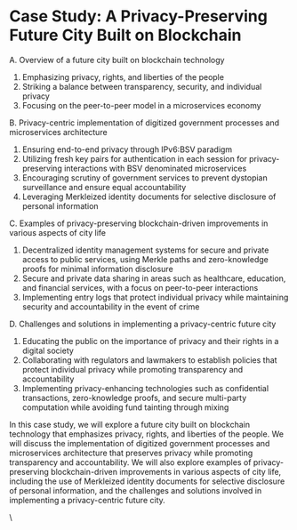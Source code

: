 # Case Study: A Privacy-Preserving Future City Built on Blockchain

A. Overview of a future city built on blockchain technology

1. Emphasizing privacy, rights, and liberties of the people
2. Striking a balance between transparency, security, and individual privacy
3. Focusing on the peer-to-peer model in a microservices economy

B. Privacy-centric implementation of digitized government processes and microservices architecture

1. Ensuring end-to-end privacy through IPv6:BSV paradigm
2. Utilizing fresh key pairs for authentication in each session for privacy-preserving interactions with BSV denominated microservices
3. Encouraging scrutiny of government services to prevent dystopian surveillance and ensure equal accountability
4. Leveraging Merkleized identity documents for selective disclosure of personal information

C. Examples of privacy-preserving blockchain-driven improvements in various aspects of city life

1. Decentralized identity management systems for secure and private access to public services, using Merkle paths and zero-knowledge proofs for minimal information disclosure
2. Secure and private data sharing in areas such as healthcare, education, and financial services, with a focus on peer-to-peer interactions
3. Implementing entry logs that protect individual privacy while maintaining security and accountability in the event of crime

D. Challenges and solutions in implementing a privacy-centric future city

1. Educating the public on the importance of privacy and their rights in a digital society
2. Collaborating with regulators and lawmakers to establish policies that protect individual privacy while promoting transparency and accountability
3. Implementing privacy-enhancing technologies such as confidential transactions, zero-knowledge proofs, and secure multi-party computation while avoiding fund tainting through mixing

In this case study, we will explore a future city built on blockchain technology that emphasizes privacy, rights, and liberties of the people. We will discuss the implementation of digitized government processes and microservices architecture that preserves privacy while promoting transparency and accountability. We will also explore examples of privacy-preserving blockchain-driven improvements in various aspects of city life, including the use of Merkleized identity documents for selective disclosure of personal information, and the challenges and solutions involved in implementing a privacy-centric future city.

\
